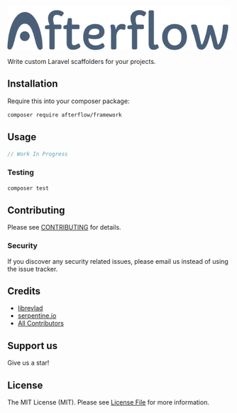 ![Afterflow](./docs/logo.svg)

Write custom Laravel scaffolders for your projects.

## Installation

Require this into your composer package:

```bash
composer require afterflow/framework
```

## Usage

``` php
// Work In Progress
```

### Testing

``` bash
composer test
```

## Contributing

Please see [CONTRIBUTING](CONTRIBUTING.md) for details.

### Security

If you discover any security related issues, please email us instead of using the issue tracker.

## Credits

- [librevlad](https://github.com/librevlad)
- [serpentine.io](https://serpentine.io)
- [All Contributors](../../contributors)

## Support us

Give us a star!

## License

The MIT License (MIT). Please see [License File](LICENSE.md) for more information.